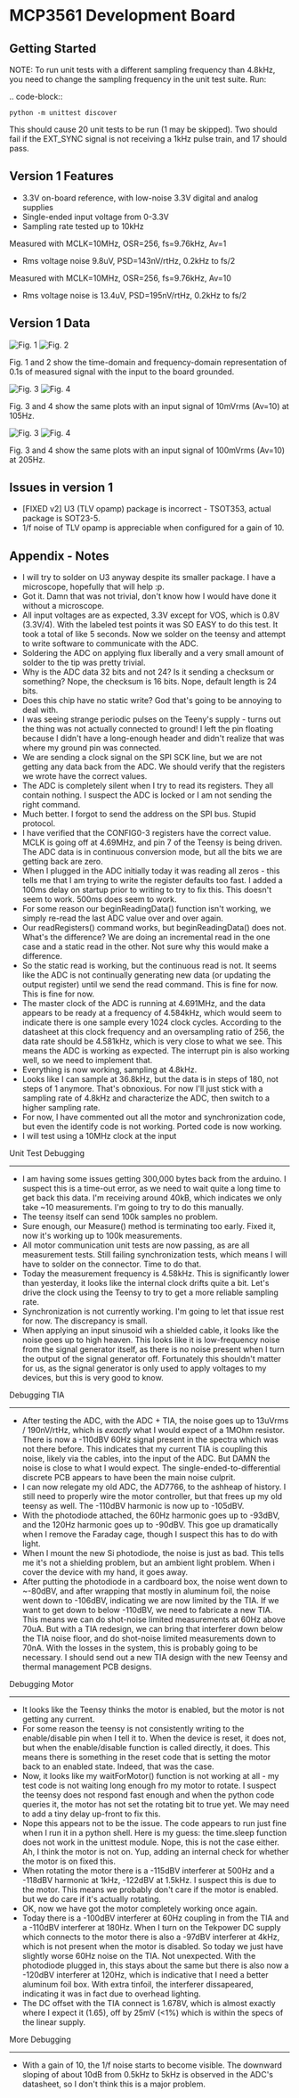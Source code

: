 MCP3561 Development Board
============================

Getting Started
------------------
NOTE: To run unit tests with a different sampling frequency than 4.8kHz, you need to change the sampling frequency in the unit test suite. Run:

.. code-block::
	
	python -m unittest discover

This should cause 20 unit tests to be run (1 may be skipped). Two should fail if the EXT_SYNC signal is not receiving a 1kHz pulse train, and 17 should pass.


Version 1 Features
---------------------------
- 3.3V on-board reference, with low-noise 3.3V digital and analog supplies
- Single-ended input voltage from 0-3.3V
- Sampling rate tested up to 10kHz

Measured with MCLK=10MHz, OSR=256, fs=9.76kHz, Av=1
- Rms voltage noise 9.8uV, PSD=143nV/rtHz, 0.2kHz to fs/2

Measured with MCLK=10MHz, OSR=256, fs=9.76kHz, Av=10
- Rms voltage noise is 13.4uV, PSD=195nV/rtHz, 0.2kHz to fs/2

Version 1 Data
----------------
![Fig. 1](figures/MCP3561DevBoard_grounded_representative.png)
![Fig. 2](figures/MCP3561DevBoard_grounded.png)

Fig. 1 and 2 show the time-domain and frequency-domain representation of 0.1s
of measured signal with the input to the board grounded.

![Fig. 3](figures/MCP3561DevBoard_10mVrms_representative.png)
![Fig. 4](figures/MCP3561DevBoard_10mVrms.png)

Fig. 3 and 4 show the same plots with an input signal of 10mVrms (Av=10) at
105Hz.

![Fig. 3](figures/MCP3561DevBoard_100mVrms_representative.png)
![Fig. 4](figures/MCP3561DevBoard_100mVrms.png)

Fig. 3 and 4 show the same plots with an input signal of 100mVrms (Av=10) at
205Hz. 

Issues in version 1
---------------------
- [FIXED v2] U3 (TLV opamp) package is incorrect - TSOT353, actual package is SOT23-5.
- 1/f noise of TLV opamp is appreciable when configured for a gain of 10. 

Appendix - Notes
-------------------
- I will try to solder on U3 anyway despite its smaller package. I have a microscope, hopefully that will help :p.
- Got it. Damn that was not trivial, don't know how I would have done it without a microscope.
- All input voltages are as expected, 3.3V except for VOS, which is 0.8V (3.3V/4). With the labeled test points it was SO EASY to do this test. It took a total of like 5 seconds. Now we solder on the teensy and attempt to write software to communicate with the ADC.
- Soldering the ADC on applying flux liberally and a very small amount of solder to the tip was pretty trivial.
- Why is the ADC data 32 bits and not 24? Is it sending a checksum or something? Nope, the checksum is 16 bits. Nope, default length is 24 bits.
- Does this chip have no static write? God that's going to be annoying to deal with.
- I was seeing strange periodic pulses on the Teeny's supply - turns out the thing was not actually connected to ground! I left the pin floating because I didn't have a long-enough header and didn't realize that was where my ground pin was connected.
- We are sending a clock signal on the SPI SCK line, but we are not getting any data back from the ADC. We should verify that the registers we wrote have the correct values.
- The ADC is completely silent when I try to read its registers. They all contain nothing. I suspect the ADC is locked or I am not sending the right command.
- Much better. I forgot to send the address on the SPI bus. Stupid protocol. 
- I have verified that the CONFIG0-3 registers have the correct value. MCLK is going off at 4.69MHz, and pin 7 of the Teensy is being driven. The ADC data is in continuous conversion mode, but all the bits we are getting back are zero.
- When I plugged in the ADC initially today it was reading all zeros - this tells me that I am trying to write the register defaults too fast. I added a 100ms delay on startup prior to writing to try to fix this. This doesn't seem to work. 500ms does seem to work.
- For some reason our beginReadingData() function isn't working, we simply re-read the last ADC value over and over again.
- Our readRegisters() command works, but beginReadingData() does not. What's the difference? We are doing an incremental read in the one case and a static read in the other. Not sure why this would make a difference.
- So the static read is working, but the continuous read is not. It seems like the ADC is not continually generating new data (or updating the output register) until we send the read command. This is fine for now. This is fine for now.
- The master clock of the ADC is running at 4.691MHz, and the data appears to be ready at a frequency of 4.584kHz, which would seem to indicate there is one sample every 1024 clock cycles. According to the datasheet at this clock frequency and an oversampling ratio of 256, the data rate should be 4.581kHz, which is very close to what we see. This means the ADC is working as expected. The interrupt pin is also working well, so we need to implement that.
- Everything is now working, sampling at 4.8kHz. 
- Looks like I can sample at 36.8kHz, but the data is in steps of 180, not steps of 1 anymore. That's obnoxious. For now I'll just stick with a sampling rate of 4.8kHz and characterize the ADC, then switch to a higher sampling rate.
- For now, I have commented out all the motor and synchronization code, but even the identify code is not working. Ported code is now working.
- I will test using a 10MHz clock at the input

Unit Test Debugging
____________________
- I am having some issues getting 300,000 bytes back from the arduino. I suspect this is a time-out error, as we need to wait quite a long time to get back this data. I'm receiving around 40kB, which indicates we only take ~10 measurements. I'm going to try to do this manually.
- The teensy itself can send 100k samples no problem.
- Sure enough, our Measure() method is terminating too early. Fixed it, now it's working up to 100k measurements.
- All motor communication unit tests are now passing, as are all measurement tests. Still failing synchronization tests, which means I will have to solder on the connector. Time to do that.
- Today the measurement frequency is 4.58kHz. This is significantly lower than yesterday, it looks like the internal clock drifts quite a bit. Let's drive the clock using the Teensy to try to get a more reliable sampling rate.
- Synchronization is not currently working. I'm going to let that issue rest for now. The discrepancy is small. 
- When applying an input sinusoid wih a shielded cable, it looks like the noise goes up to high heaven. This looks like it is low-frequency noise from the signal generator itself, as there is no noise present when I turn the output of the signal generator off. Fortunately this shouldn't matter for us, as the signal generator is only used to apply voltages to my devices, but this is very good to know.

Debugging TIA
________________
- After testing the ADC, with the ADC + TIA, the noise goes up to 13uVrms / 190nV/rtHz, which is *exactly* what I would expect of a 1MOhm resistor. There is now a -110dBV 60Hz signal present in the spectra which was not there before. This indicates that my current TIA is coupling this noise, likely via the cables, into the input of the ADC. But DAMN the noise is close to what I would expect. The single-ended-to-differential discrete PCB appears to have been the main noise culprit.
- I can now relegate my old ADC, the AD7766, to the ashheap of history. I still need to properly wire the motor controller, but that frees up my old teensy as well. The -110dBV harmonic is now up to -105dBV.
- With the photodiode attached, the 60Hz harmonic goes up to -93dBV, and the 120Hz harmonic goes up to -90dBV. This goe up dramatically when I remove the Faraday cage, though I suspect this has to do with light.
- When I mount the new Si photodiode, the noise is just as bad. This tells me it's not a shielding problem, but an ambient light problem. When i cover the device with my hand, it goes away.
- After putting the photodiode in a cardboard box, the noise went down to ~-80dBV, and after wrapping that mostly in aluminum foil, the noise went down to -106dBV, indicating we are now limited by the TIA. If we want to get down to below -110dBV, we need to fabricate a new TIA. This means we can do shot-noise limited measurements at 60Hz above 70uA. But with a TIA redesign, we can bring that interferer down below the TIA noise floor, and do shot-noise limited measurements down to 70nA. With the losses in the system, this is probably going to be necessary. I should send out a new TIA design with the new Teensy and thermal management PCB designs.

Debugging Motor
__________________
- It looks like the Teensy thinks the motor is enabled, but the motor is not getting any current.
- For some reason the teensy is not consistently writing to the enable/disable pin when I tell it to. When the device is reset, it does not, but when the enable/disable function is called directly, it does. This means there is something in the reset code that is setting the motor back to an enabled state. Indeed, that was the case.
- Now, it looks like my waitForMotor() function is not working at all - my test code is not waiting long enough fro my motor to rotate. I suspect the teensy does not respond fast enough and when the python code queries it, the motor has not set the rotating bit to true yet. We may need to add a tiny delay up-front to fix this.
- Nope this appears not to be the issue. The code appears to run just fine when I run it in a python shell. Here is my guess: the time.sleep function does not work in the unittest module. Nope, this is not the case either. Ah, I think the motor is not on. Yup, adding an internal check for whether the motor is on fixed this.
- When rotating the motor there is a -115dBV interferer at 500Hz and a -118dBV harmonic at 1kHz, -122dBV at 1.5kHz. I suspect this is due to the motor. This means we probably don't care if the motor is enabled. but we do care if it's actually rotating.
- OK, now we have got the motor completely working once again.
- Today there is a -100dBV interferer at 60Hz coupling in from the TIA and a -110dBV interferer at 180Hz. When I turn on the Tekpower DC supply which connects to the motor there is also a -97dBV interferer at 4kHz, which is not present when the motor is disabled. So today we just have slightly worse 60Hz noise on the TIA. Not unexpected. With the photodiode plugged in, this stays about the same but there is also now a -120dBV interferer at 120Hz, which is indicative that I need a better aluminum foil box. With extra tinfoil, the interferer dissapeared, indicating it was in fact due to overhead lighting.
- The DC offset with the TIA connect is 1.678V, which is almost exactly where I expect it (1.65), off by 25mV (<1%) which is within the specs of the linear supply.

More Debugging
________________
- With a gain of 10, the 1/f noise starts to become visible. The downward
sloping of about 10dB from 0.5kHz to 5kHz is observed in the ADC's datasheet,
so I don't think this is a major problem.

